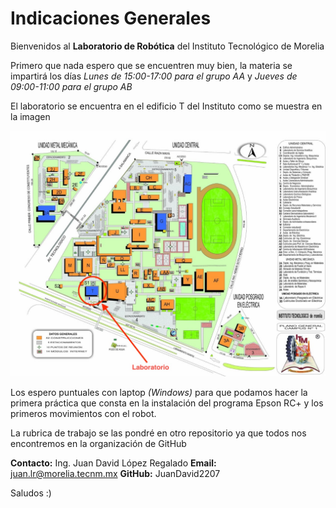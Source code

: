 # Indicaciones Generales
Bienvenidos al **Laboratorio de Robótica** del Instituto Tecnológico de Morelia

Primero que nada espero que se encuentren muy bien, la materia se impartirá los días *Lunes de 15:00-17:00 para el grupo AA* y *Jueves de 09:00-11:00 para el grupo AB* 

El laboratorio se encuentra en el edificio T del Instituto como se muestra en la imagen

![Mapa](Ubicacion.jpeg)

Los espero puntuales con laptop *(Windows)* para que podamos hacer la primera práctica que consta en la instalación del programa Epson RC+ y los primeros movimientos con el robot.

La rubrica de trabajo se las pondré en otro repositorio ya que todos nos encontremos en la organización de GitHub

**Contacto:**
Ing. Juan David López Regalado
**Email:** juan.lr@morelia.tecnm.mx
**GitHub:** JuanDavid2207

Saludos :)
